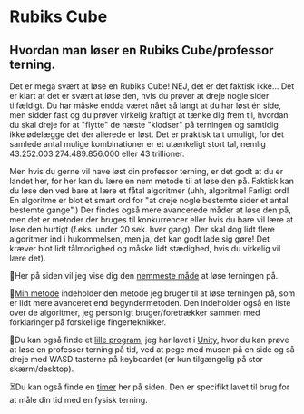 # Rubiks Cube
Hvordan man løser en Rubiks Cube/professor terning.
---
Det er mega svært at løse en Rubiks Cube! NEJ, det er det faktisk ikke...
Det er klart at det er svært at løse den, hvis du prøver at dreje nogle sider tilfældigt.
Du har måske endda været nået så langt at du har løst én side, men sidder fast og du prøver virkelig
kraftigt at tænke dig frem til, hvordan du skal dreje for at "flytte" de næste "klodser" på terningen og samtidig ikke
ødelægge det der allerede er løst. Det er praktisk talt umuligt, for det samlede antal mulige kombinationer
er et utænkeligt stort tal, nemlig 43.252.003.274.489.856.000 eller 43 trillioner.

Men hvis du gerne vil have løst din professor terning, er det godt at du er landet her,
for her kan du lære en nem metode til at løse den på.
Faktisk kan du løse den ved bare at lære et fåtal algoritmer (uhh, algoritme! Farligt ord! En algoritme
er blot et smart ord for "at dreje nogle bestemte sider et antal bestemte gange".)
Der findes også mere avancerede måder at løse den på, men det er metoder der bruges til konkurrencer eller
hvis du bare vil lære at løse den hurtigt (f.eks. under 20 sek. hver gang). Der skal dog lidt flere algoritmer
ind i hukommelsen, men ja, det kan godt lade sig gøre!
Det kræver blot lidt tålmodighed og måske lidt stædighed, hvis du virkelig vil lære det).

:scroll:Her på siden vil jeg vise dig den [nemmeste måde](https://bqardi.github.io/professor/index.html) at løse terningen på.

:1st_place_medal:[Min metode](https://bqardi.github.io/professor/my-method.html) indeholder den metode jeg bruger til at løse terningen på, som er lidt mere avanceret end begyndermetoden. Den indeholder også en liste over de algoritmer, jeg personligt bruger/foretrækker sammen med forklaringer på forskellige fingerteknikker.

:jigsaw:Du kan også finde et [lille program](https://bqardi.github.io/professor/online-cube.html), jeg har lavet i [Unity](https://unity.com/), hvor du kan prøve at løse en professer terning
på tid, ved at pege med musen på en side og så dreje med WASD tasterne på keyboardet (er kun tilgængelig på stor skærm/desktop).

:hourglass_flowing_sand:Du kan også finde en [timer](https://bqardi.github.io/professor/timer.html) her på siden. Den er specifikt lavet til brug for at måle din tid med en fysisk terning.
